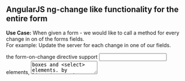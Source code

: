 ## AngularJS ng-change like functionality for the entire form

<b>Use Case:</b> When given a form - we would like to call a method for every change in on of the forms fields.<br>
For example: Update the server for each change in one of our fields.

the form-on-change directive support <input> elements, <textarea> boxes and <select> elements.
by listening to the 'change' event so according to [JQuery documentation](http://api.jquery.com/change/):

> The change event is sent to an element when its value changes. 
> This event is limited to <input> elements, <textarea> boxes and <select> elements. 
> For select boxes, checkboxes, and radio buttons, the event is fired immediately when the user makes a selection with the mouse, but for the other element types the event is deferred until the element loses focus.

### Install
```
bower install form-on-change
```
### Usage
Add form-on-change.js to list of scripts:
```javascript
<script src="bower_components/form-on-change/form-on-change.js"></script>
```

Add module dependency
```javascript
angular.module('your-app-name', ['chenop.form-on-change']);
```
In your HTML it should look something like that:
```html
<form name="form1" form-on-change="doSomething()">
  <input ng-model="formData.a">
  <input ng-model="formData.b">
</form>
```
